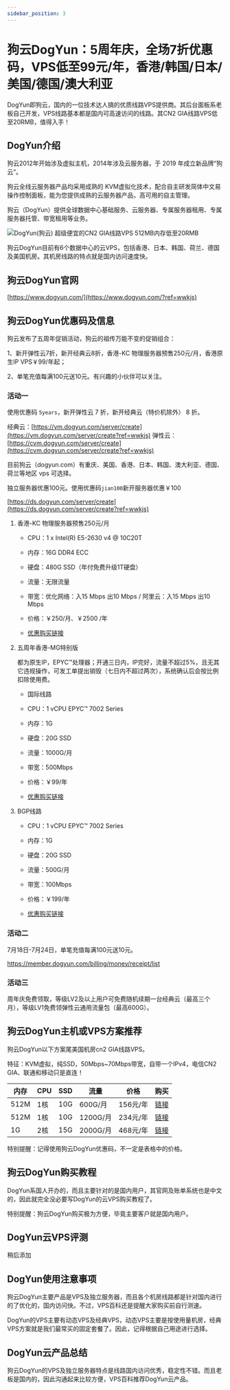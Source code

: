 ```yaml
---
sidebar_position: 3
---
```


# 狗云DogYun：5周年庆，全场7折优惠码，VPS低至99元/年，香港/韩国/日本/美国/德国/澳大利亚

DogYun即狗云，国内的一位技术达人搞的优质线路VPS提供商。其后台面板系老板自己开发，VPS线路基本都是国内可高速访问的线路。其CN2 GIA线路VPS低至20RMB，值得入手！

## DogYun‬介绍

狗云2012年开始涉及虚拟主机，2014年涉及云服务器，于 2019 年成立新品牌“狗云”。

狗云全线云服务器产品均采用成熟的 KVM虚拟化技术，配合自主研发简体中文易操作控制面板，能为您提供成熟的云服务器产品，高可用的自主管理。

狗云（DogYun）提供全球数据中心基础服务、云服务器、专属服务器租用、专属服务器托管、带宽租用等业务。

![DogYun(狗云) 超级便宜的CN2 GIA线路VPS 512MB内存低至20RMB](https://www.vpsbk.com/wp-content/uploads/2020/11/1604207531-dogyun.jpg)

狗云DogYun‬目前有6个数据中心的云VPS，包括香港、日本、韩国、荷兰、德国及美国机房。其机房线路的特点就是国内访问速度快。

## 狗云DogYun‬官网

[https://www.dogyun.com/](https://www.dogyun.com/?ref=wwkjs)

## 狗云DogYun‬优惠码及信息

狗云发布了五周年促销活动，狗云的祖传万能不变的促销组合：

1、新开弹性云7折，新开经典云8折，香港-KC 物理服务器预售250元/月，香港原生IP VPS￥99/年起；

2、单笔充值每满100元送10元。有兴趣的小伙伴可以关注。

### 活动一

使用优惠码 `5years`，新开弹性云 7 折，新开经典云（特价机除外） 8 折。

经典云：[https://vm.dogyun.com/server/create](https://vm.dogyun.com/server/create?ref=wwkjs)
弹性云：[https://cvm.dogyun.com/server/create](https://cvm.dogyun.com/server/create?ref=wwkjs)

目前狗云（dogyun.com）有重庆、美国、香港、日本、韩国、澳大利亚、德国、荷兰等地区 vps 可选择。

独立服务器优惠100元。使用优惠码`jian100`新开服务器优惠￥100

[https://ds.dogyun.com/server/create](https://ds.dogyun.com/server/create?ref=wwkjs)

1. 香港-KC 物理服务器预售250元/月

   - CPU：1 x Intel(R) E5-2630 v4 @ 10C20T

   - 内存：16G DDR4 ECC

   - 硬盘：480G SSD（年付免费升级1T硬盘）

   - 流量：无限流量

   - 带宽：优化网络：入15 Mbps 出10 Mbps / 阿里云：入15 Mbps 出10 Mbps

   - 价格：￥250/月、￥2500 /年

   - [优惠购买链接](https://ds.dogyun.com/server/preorder?ref=wwkjs)

2. 五周年香港-MG特别版

   都为原生IP，EPYC™处理器；开通三日内，IP完好，流量不超过5%，且无其它违规操作，可发工单提出销毁（七日内不超过两次），系统确认后会按比例扣除使用费。

   - 国际线路

   - CPU：1 vCPU EPYC™ 7002 Series

   - 内存：1G

   - 硬盘：20G SSD

   - 流量：1000G/月

   - 带宽：500Mbps

   - 价格：￥99/年

   - [优惠购买链接](https://vm.dogyun.com/server/create/129?ref=wwkjs)

3. BGP线路

   - CPU：1 vCPU EPYC™ 7002 Series

   - 内存：1G

   - 硬盘：20G SSD

   - 流量：500G/月

   - 带宽：100Mbps

   - 价格：￥199/年

   - [优惠购买链接](https://vm.dogyun.com/server/create/129?ref=wwkjs)

### 活动二

7月18日-7月24日，单笔充值每满100元送10元。

https://member.dogyun.com/billing/money/receipt/list

### 活动三

周年庆免费领取，等级LV2及以上用户可免费随机续期一台经典云（最高三个月），等级LV1免费领弹性云通用流量包（最高600G）。

## 狗云DogYun‬主机或VPS方案推荐

狗云DogYun以下方案尾美国机房cn2 GIA线路VPS。

特征：KVM虚拟，纯SSD，50Mbps~70Mbps带宽，自带一个IPv4，电信CN2 GIA、联通和移动只是直连！

| **内存** | **CPU** | **SSD** | **流量** | **价格** | **购买**                                             |
| -------- | ------- | ------- | -------- | -------- | ---------------------------------------------------- |
| 512M     | 1核     | 10G     | 600G/月  | 156元/年 | [链接](https://www.dogyun.com/product/vps?ref=wwkjs) |
| 512M     | 1核     | 10G     | 1200G/月 | 234元/年 | [链接](https://www.dogyun.com/product/vps?ref=wwkjs) |
| 1G       | 2核     | 15G     | 2000G/月 | 468元/年 | [链接](https://www.dogyun.com/product/vps?ref=wwkjs) |

特别提醒：记得使用狗云DogYun优惠码，不一定是表格中的价格。

## 狗云DogYun‬购买教程

DogYun‬系国人开办的，而且主要针对的是国内用户，其官网及账单系统也是中文的，因此就完全没必要写DogYun‬的云VPS购买教程了。

特别提醒：狗云DogYun‬购买极为方便，毕竟主要客户就是国内用户。

## DogYun‬云VPS评测

稍后添加

## DogYun‬使用注意事项

狗云DogYun‬主要产品是VPS及独立服务器，而且各个机房线路都是针对国内进行的了优化的，国内访问快。不过，VPS百科还是提醒大家购买前自行测速。

DogYun‬的VPS主要有动态VPS及经典VPS，动态VPS主要是按使用量机房，经典VPS方案就是我们最常买的固定套餐了。因此，记得根据自己用途进行选择。

## DogYun‬云产品总结

狗云DogYun‬的VPS及独立服务器特点是线路国内访问优秀，稳定性不错。而且老板是国内的，因此沟通起来比较方便，VPS百科推荐DogYun‬云产品。